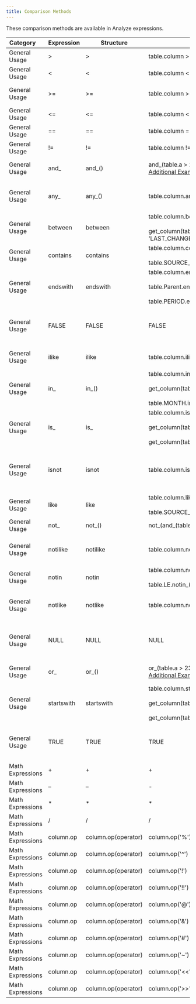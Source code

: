 ```yaml
---
title: Comparison Methods
---
```


These comparison methods are available in Analyze expressions.

|Category&nbsp;&nbsp;&nbsp;&nbsp;|Expression|Structure|Example|Description|
|--------------------------------|----------|---------|-------|-----------|
|General Usage|>|>|table.column > 23|Greater Than|
|General Usage|<|<|table.column < 23|Less Than|
|General Usage|>=|>=|table.column >= 23|Greater than or equal to|
|General Usage|<=|<=|table.column <= 23|Less than or equal to|
|General Usage|==|==|table.column == 23|Equal to|
|General Usage|!=|!=|table.column != 23|Not Equal to|
|General Usage|and_|and_()|and_(table.a > 23, table.b == u'blue')<br>[Additional Examples](../and)|Creates an AND SQL condition|
|General Usage|any_|any_()|table.column.any(('red', 'blue', 'yellow'))|Applies the SQL ANY() condition to a column|
|General Usage|between|between|table.column.between(23, 46)<br><br>get_column(table, 'LAST_CHANGED_DATE').between({start_date}, {end_date})|Applies the SQL BETWEEN condition|
|General Usage|contains|contains|table.column.contains('mno')<br><br>table.SOURCE_SYSTEM.contains('TEST')|Applies the SQL LIKE '%%'|
|General Usage|endswith|endswith|table.column.endswith('xyz')<br><br>table.Parent.endswith(':EBITX')<br><br>table.PERIOD.endswith("01")|Applies the SQL LIKE '%%'|
|General Usage|FALSE|FALSE|FALSE|False, false, FALSE - Alias for Python False|
|General Usage|ilike|ilike|table.column.ilike('%foobar%')|Applies the SQL ILIKE method|
|General Usage|in_|in_()|table.column.in_((1, 2, 3))<br><br>get_column(table, 'Source Country').in_(['CN','SG','BR'])<br><br>table.MONTH.in_(['01','02','03','04','05','06','07','08','09'])|Test if values are with a tuple of values|
|General Usage|is_|is_|table.column.is_(None)<br><br>get_column(table, 'Min SafetyStock').is_(None)<br><br>get_column(table, 'date_pod').is_(None)|Applies the SQL is the IS for things like IS NULL|
|General Usage|isnot|isnot|table.column.isnot(None)|Applies the SQL is the IS for things like IS NOT NULL|
|General Usage|like|like|table.column.like('%foobar%')<br><br>table.SOURCE_SYSTEM.like('%Adjustments%')|Applies the SQL LIKE method|
|General Usage|not_|not_()|not_(and_(table.a > 23, table.b == u'blue'))|Inverts the condition|
|General Usage|notilike|notilike|table.column.notilike('%foobar%')|Applies the SQL NOT ILIKE method|
|General Usage|notin|notin|table.column.notin((1, 2, 3))<br><br>table.LE.notin_(['12345','67890'])|Inverts the IN condition|
|General Usage|notlike|notlike|table.column.notlike('%foobar%')|Applies the SQL NOT LIKE method|
|General Usage|NULL|NULL|NULL|Null, null, NULL - Alias for Python None|
|General Usage|or_|or_()|or_(table.a > 23, table.b == u'blue')<br>[Additional Examples](../or)|Creates an OR SQL condition|
|General Usage|startswith|startswith|table.column.startswith('abc')<br><br>get_column(table, 'Zip Code').startswith('9')<br><br>get_column(table1, 'GL Account').startswith('CORP')|Applies the SQL LIKE '%'|
|General Usage|TRUE|TRUE|TRUE|True, true, TRUE - Alias for Python True|	
|Math Expressions|+|+|+|2+3=5|addition|
|Math Expressions|–|–|-|2–3=-1|subtraction|
|Math Expressions|*|*|*|2*3=6|multiplication|
|Math Expressions|/|/|/|4/2=2|division (integer division truncates results)|
|Math Expressions|column.op|column.op(operator)|column.op('%')|5%4=1|modulo (remainder)|
|Math Expressions|column.op|column.op(operator)|column.op('^')|2.0^3.0=8|exponentiation|
|Math Expressions|column.op|column.op(operator)|column.op('!')|5!=120|factorial|
|Math Expressions|column.op|column.op(operator)|column.op('!!')|!!5=120|factorial (prefix operator)|
|Math Expressions|column.op|column.op(operator)|column.op('@')|@-5.0=5|absolute value|
|Math Expressions|column.op|column.op(operator)|column.op('&')|91&15=11|bitwise AND|
|Math Expressions|column.op|column.op(operator)|column.op('#')|17##5=20|bitwise XOR|
|Math Expressions|column.op|column.op(operator)|column.op('~')|~1=-2|bitwise NOT|
|Math Expressions|column.op|column.op(operator)|column.op('<<')|1<<4=16|bitwise shift left|
|Math Expressions|column.op|column.op(operator)|column.op('>>')|8>>2=2|bitwise shift right|
